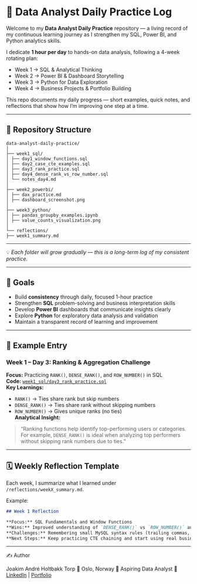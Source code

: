 # 🧠 Data Analyst Daily Practice Log

Welcome to my **Data Analyst Daily Practice** repository — a living record of my continuous learning journey as I strengthen my SQL, Power BI, and Python analytics skills.

I dedicate **1 hour per day** to hands-on data analysis, following a 4-week rotating plan:
- Week 1 → SQL & Analytical Thinking  
- Week 2 → Power BI & Dashboard Storytelling  
- Week 3 → Python for Data Exploration  
- Week 4 → Business Projects & Portfolio Building  

This repo documents my daily progress — short examples, quick notes, and reflections that show how I’m improving one step at a time.

---

## 📂 Repository Structure
```text
data-analyst-daily-practice/
│
├── week1_sql/
│ ├── day1_window_functions.sql
│ ├── day2_case_cte_examples.sql
│ ├── day3_rank_practice.sql
│ ├── day4_dense_rank_vs_row_number.sql
│ └── notes_day4.md
│
├── week2_powerbi/
│ ├── dax_practice.md
│ ├── dashboard_screenshot.png
│
├── week3_python/
│ ├── pandas_groupby_examples.ipynb
│ ├── value_counts_visualization.png
│
└── reflections/
├── week1_summary.md
```
---

💡 *Each folder will grow gradually — this is a long-term log of my consistent practice.*

---

## 🎯 Goals

- Build **consistency** through daily, focused 1-hour practice  
- Strengthen **SQL** problem-solving and business interpretation skills  
- Develop **Power BI** dashboards that communicate insights clearly  
- Explore **Python** for exploratory data analysis and validation  
- Maintain a transparent record of learning and improvement  

---

## 🧩 Example Entry

### Week 1 – Day 3: Ranking & Aggregation Challenge  
**Focus:** Practicing `RANK()`, `DENSE_RANK()`, and `ROW_NUMBER()` in SQL  
**Code:** [`week1_sql/day3_rank_practice.sql`](week1_sql/day3_rank_practice.sql)  
**Key Learnings:**
- `RANK()` → Ties share rank but skip numbers  
- `DENSE_RANK()` → Ties share rank without skipping numbers  
- `ROW_NUMBER()` → Gives unique ranks (no ties)  
**Analytical Insight:**  
> “Ranking functions help identify top-performing users or categories. For example, `DENSE_RANK()` is ideal when analyzing top performers without skipping rank numbers due to ties.”

---

## 🗓️ Weekly Reflection Template

Each week, I summarize what I learned under `/reflections/weekX_summary.md`.

Example:

```markdown
## Week 1 Reflection

**Focus:** SQL Fundamentals and Window Functions  
**Wins:** Improved understanding of `DENSE_RANK()` vs `ROW_NUMBER()` and how to use `CASE` with `MAX()` for conditional aggregation.  
**Challenges:** Remembering small MySQL syntax rules (trailing commas, missing aliases).  
**Next Steps:** Keep practicing CTE chaining and start using real business datasets (e.g., Airbnb, e-commerce).
```
---

✍️ Author

Joakim André Holtbakk Torp
📍 Oslo, Norway
💼 Aspiring Data Analyst
🔗 [LinkedIn](https://linkedin.com/in/joakimtorp) | [Portfolio](https://joaht.github.io)
